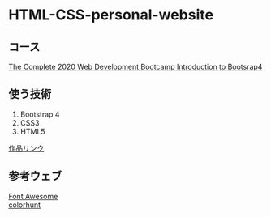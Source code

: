 <h1>HTML-CSS-personal-website</h1>
<h2>コース</h2>
<a href="https://www.udemy.com/course/the-complete-web-development-bootcamp/">The Complete 2020 Web Development Bootcamp Introduction to Bootsrap4</a>
<h2>使う技術</h2>
<ol>
<li>Bootstrap 4</li>
<li>CSS3</li>
<li>HTML5</li>
</ol>
<a href="https://agrokb.github.io/web-camp-bootstrap/index.html">作品リンク</a>
<h2>参考ウェブ</h2>
<a href="https://fontawesome.com/icons/apple?style=brands">Font Awesome</a>
</br>
<a href="https://colorhunt.co/">colorhunt</a>

